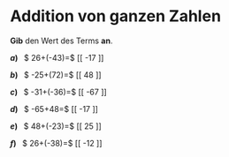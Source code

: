 <!--
version:  0.0.1

language: de

@style
main > *:not(:last-child) {
  margin-bottom: 3rem;
}

input {
    text-align: center;
}

.flex-container {
    display: flex;
    flex-wrap: wrap;
    align-items: stretch;
    gap: 20px;
}

.flex-child {
    flex: 1;
    min-width: 350px;
    margin-right: 20px;
}

@media (max-width: 400px) {
    .flex-child {
        flex: 100%;
        margin-right: 0;
    }
}
@end

formula: \carry   \textcolor{red}{\scriptsize #1}
formula: \digit   \rlap{\carry{#1}}\phantom{#2}#2
formula: \permil  \text{‰}

import: https://raw.githubusercontent.com/LiaTemplates/Tikz-Jax/main/README.md

script: https://cdn.jsdelivr.net/gh/LiaTemplates/Tikz-Jax@main/dist/index.js


tags: Addition, Negative Zahlen, sehr leicht, sehr niedrig, Angeben

comment: Addiere ganze Zahlen im Kopf.

author: Martin Lommatzsch

-->




# Addition von ganzen Zahlen

**Gib** den Wert des Terms **an**.

<section class="flex-container">

<div class="flex-child">

__$a)\;\;$__ $ 26+(-43)=$ [[  -17  ]]

</div> 
<div class="flex-child">

__$b)\;\;$__ $ -25+(72)=$ [[  48  ]]

</div> 
<div class="flex-child">

__$c)\;\;$__ $ -31+(-36)=$ [[  -67  ]]

</div> 
<div class="flex-child">

__$d)\;\;$__ $ -65+48=$ [[  -17  ]]

</div> 
<div class="flex-child">

__$e)\;\;$__ $ 48+(-23)=$ [[  25  ]]

</div> 
<div class="flex-child">

__$f)\;\;$__ $ 26+(-38)=$ [[  -12  ]]

</div> 
</section>





